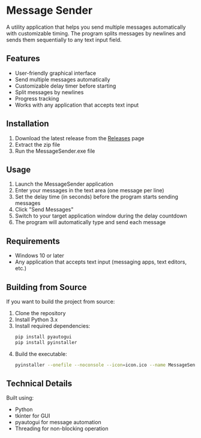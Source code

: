 # Message Sender

A utility application that helps you send multiple messages automatically with customizable timing. The program splits messages by newlines and sends them sequentially to any text input field.

## Features

- User-friendly graphical interface
- Send multiple messages automatically
- Customizable delay timer before starting
- Split messages by newlines
- Progress tracking
- Works with any application that accepts text input

## Installation

1. Download the latest release from the [Releases](../../releases) page
2. Extract the zip file
3. Run the MessageSender.exe file

## Usage

1. Launch the MessageSender application
2. Enter your messages in the text area (one message per line)
3. Set the delay time (in seconds) before the program starts sending messages
4. Click "Send Messages"
5. Switch to your target application window during the delay countdown
6. The program will automatically type and send each message

## Requirements

- Windows 10 or later
- Any application that accepts text input (messaging apps, text editors, etc.)

## Building from Source

If you want to build the project from source:

1. Clone the repository
2. Install Python 3.x
3. Install required dependencies:
   ```bash
   pip install pyautogui
   pip install pyinstaller
   ```
4. Build the executable:
   ```bash
   pyinstaller --onefile --noconsole --icon=icon.ico --name MessageSender --clean message_sender_gui.py
   ```

## Technical Details

Built using:
- Python
- tkinter for GUI
- pyautogui for message automation
- Threading for non-blocking operation 
